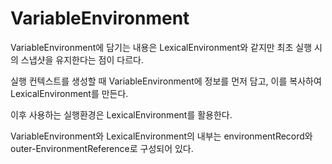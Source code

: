 # VariableEnvironment

VariableEnvironment에 담기는 내용은 LexicalEnvironment와 같지만 최초 실행 시의 스냅샷을 유지한다는 점이 다르다.

실행 컨텍스트를 생성할 때 VariableEnvironment에 정보를 먼저 담고, 이를 복사하여 LexicalEnvironment를 만든다.

이후 사용하는 실행환경은 LexicalEnvironment를 활용한다.

VariableEnvironment와 LexicalEnvironment의 내부는 environmentRecord와 outer-EnvironmentReference로 구성되어 있다.

